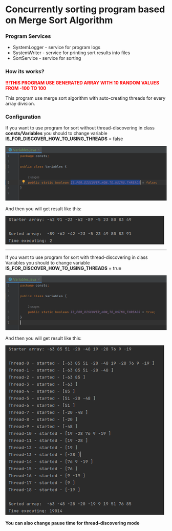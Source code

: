 <h1>Concurrently sorting program based on Merge Sort Algorithm</h1>


<h3>Program Services</h3>
<ul>
    <li>SystemLogger - service for program logs</li>
    <li>SystemWriter - service for printing sort results into files</li>
    <li>SortService - service for sorting</li>
</ul>


<h3>How its works?</h3>

<strong style="color: red; text-transform: uppercase">!!!This program use generated array with 10 random values from -100 to 100</strong>

This program use merge sort algorithm with auto-creating threads for every array division.

<h3>Configuration</h3>
If you want to use program for sort without thread-discovering in class <strong>consts/Variables</strong> you should to change variable
<strong>IS_FOR_DISCOVER_HOW_TO_USING_THREADS</strong> = false

![img.png](storage/readme_data/img.png)

And then you will get result like this:

![img_4.png](storage/readme_data/img_4.png)

<hr>

If you want to use program for sort with thread-discovering in class Variables you should to change variable
<strong>IS_FOR_DISCOVER_HOW_TO_USING_THREADS</strong> = true

![img_1.png](storage/readme_data/img_1.png)

And then you will get result like this:

![img_3.png](storage/readme_data/img_3.png)

<strong>You can also change pause time for thread-discovering mode<strong>